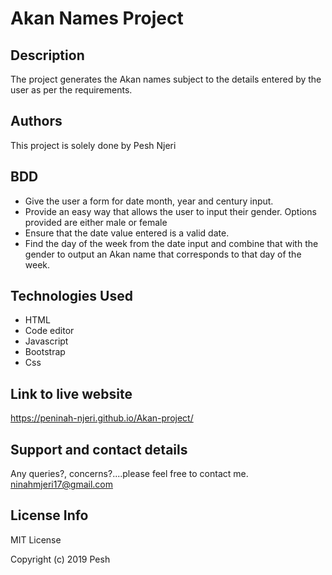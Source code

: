 # Akan Names Project

## Description
  The project generates the Akan names subject to the details entered by the user as per the requirements.
## Authors
 This project is solely done by Pesh Njeri

## BDD
*  Give the user a form for date month, year and century input.
* Provide an easy way that allows the user to input their gender. Options provided are either male or female
* Ensure that the date value entered is a valid date.
* Find the day of the week from the date input and combine that with the gender to output an Akan name that  corresponds to that day of the week.


## Technologies Used
* HTML
* Code editor
* Javascript
* Bootstrap
* Css

## Link to live website
 https://peninah-njeri.github.io/Akan-project/

## Support and contact details
Any queries?, concerns?....please feel free to contact me. 
<ninahmjeri17@gmail.com>

## License Info
MIT License

Copyright (c) 2019 Pesh